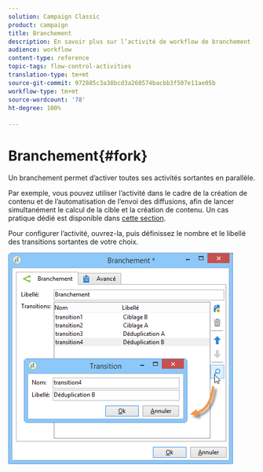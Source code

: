 ```yaml
---
solution: Campaign Classic
product: campaign
title: Branchement
description: En savoir plus sur l’activité de workflow de branchement
audience: workflow
content-type: reference
topic-tags: flow-control-activities
translation-type: tm+mt
source-git-commit: 972885c3a38bcd3a260574bacbb3f507e11ae05b
workflow-type: tm+mt
source-wordcount: '78'
ht-degree: 100%

---
```



# Branchement{#fork}

Un branchement permet d’activer toutes ses activités sortantes en parallèle.

Par exemple, vous pouvez utiliser l’activité dans le cadre de la création de contenu et de l’automatisation de l’envoi des diffusions, afin de lancer simultanément le calcul de la cible et la création de contenu. Un cas pratique dédié est disponible dans [cette section](../../delivery/using/automating-via-workflows.md#creating-the-delivery-and-its-content).

Pour configurer l’activité, ouvrez-la, puis définissez le nombre et le libellé des transitions sortantes de votre choix.

![](assets/s_user_segmentation_fork.png)
